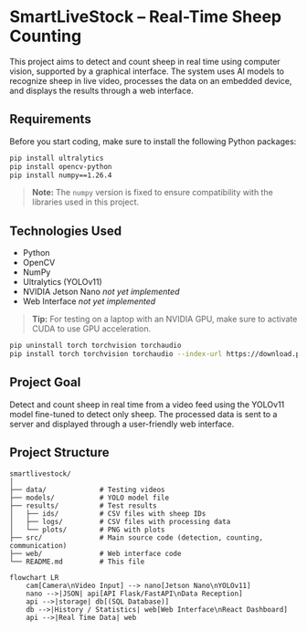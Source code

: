 
# SmartLiveStock – Real-Time Sheep Counting

This project aims to detect and count sheep in real time using computer vision, supported by a graphical interface. The system uses AI models to recognize sheep in live video, processes the data on an embedded device, and displays the results through a web interface.

## Requirements

Before you start coding, make sure to install the following Python packages:

```bash
pip install ultralytics
pip install opencv-python
pip install numpy==1.26.4
```

> **Note:** The `numpy` version is fixed to ensure compatibility with the libraries used in this project.


## Technologies Used

* Python
* OpenCV
* NumPy
* Ultralytics (YOLOv11)
* NVIDIA Jetson Nano _not yet implemented_
* Web Interface _not yet implemented_

> **Tip:** For testing on a laptop with an NVIDIA GPU, make sure to activate CUDA to use GPU acceleration.

```bash
pip uninstall torch torchvision torchaudio
pip install torch torchvision torchaudio --index-url https://download.pytorch.org/whl/cu118
```

## Project Goal

Detect and count sheep in real time from a video feed using the YOLOv11 model fine-tuned to detect only sheep. The processed data is sent to a server and displayed through a user-friendly web interface.

## Project Structure

```
smartlivestock/
│
├── data/             # Testing videos
├── models/           # YOLO model file
├── results/          # Test results
│   ├── ids/          # CSV files with sheep IDs
│   ├── logs/         # CSV files with processing data
│   └── plots/        # PNG with plots
├── src/              # Main source code (detection, counting, communication)
├── web/              # Web interface code
└── README.md         # This file
```


```mermaid
flowchart LR
    cam[Camera\nVideo Input] --> nano[Jetson Nano\nYOLOv11]
    nano -->|JSON| api[API Flask/FastAPI\nData Reception]
    api -->|storage| db[(SQL Database)]
    db -->|History / Statistics| web[Web Interface\nReact Dashboard]
    api -->|Real Time Data| web
```


[//]: # (## Contributions)

[//]: # ()
[//]: # (Feel free to open issues, suggest improvements, or submit pull requests.)

[//]: # (Let’s build something useful together!)